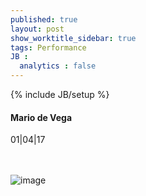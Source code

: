 ```yaml
---
published: true
layout: post
show_worktitle_sidebar: true
tags: Performance
JB :
  analytics : false
---
```


{% include JB/setup %}




<p>
<h4>Mario de Vega</h4>
01|04|17

<br /><br />
<img src="{{ site.url }}/images/mario.jpg" alt="image">

</p>